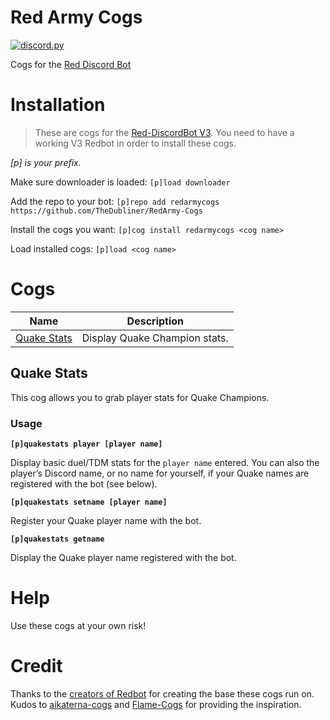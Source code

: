 # Red Army Cogs

[![discord.py](https://img.shields.io/badge/discord-py-blue.svg)](https://github.com/Rapptz/discord.py)

Cogs for the [Red Discord Bot](https://github.com/Cog-Creators/Red-DiscordBot)

# Installation

>These are cogs for the [Red-DiscordBot V3](https://github.com/Cog-Creators/Red-DiscordBot/tree/V3/develop). You need to have a working V3 Redbot in order to install these cogs.

*[p] is your prefix.*

Make sure downloader is loaded:
`[p]load downloader`

Add the repo to your bot:
`[p]repo add redarmycogs https://github.com/TheDubliner/RedArmy-Cogs`

Install the cogs you want:
`[p]cog install redarmycogs <cog name>`

Load installed cogs:
`[p]load <cog name>`

# Cogs

Name | Description
--- | ---
[Quake Stats](../master/README.md#quake%20stats) | Display Quake Champion stats.

## Quake Stats

This cog allows you to grab player stats for Quake Champions.

### Usage

**`[p]quakestats player [player name]`**

Display basic duel/TDM stats for the `player name` entered. You can also the
player’s Discord name, or no name for yourself, if your Quake names are
registered with the bot (see below).

**`[p]quakestats setname [player name]`**

Register your Quake player name with the bot.

**`[p]quakestats getname`**

Display the Quake player name registered with the bot.

# Help

Use these cogs at your own risk!

# Credit

Thanks to the [creators of Redbot](https://github.com/Cog-Creators/Red-DiscordBot/graphs/contributors) for creating the base these cogs run on. Kudos to [aikaterna-cogs](https://github.com/aikaterna/aikaterna-cogs) and [Flame-Cogs](https://github.com/Flame442/FlameCogs) for providing the inspiration.